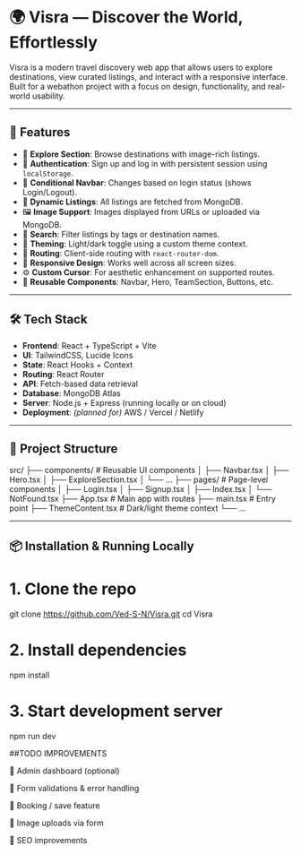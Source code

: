 # 🌍 Visra — Discover the World, Effortlessly

Visra is a modern travel discovery web app that allows users to explore destinations, view curated listings, and interact with a responsive interface. Built for a webathon project with a focus on design, functionality, and real-world usability.

---

## 🚀 Features

- 🧭 **Explore Section**: Browse destinations with image-rich listings.
- 🔐 **Authentication**: Sign up and log in with persistent session using `localStorage`.
- 👋 **Conditional Navbar**: Changes based on login status (shows Login/Logout).
- 💬 **Dynamic Listings**: All listings are fetched from MongoDB.
- 🖼️ **Image Support**: Images displayed from URLs or uploaded via MongoDB.
- 🔎 **Search**: Filter listings by tags or destination names.
- 🎨 **Theming**: Light/dark toggle using a custom theme context.
- 🎯 **Routing**: Client-side routing with `react-router-dom`.
- 📱 **Responsive Design**: Works well across all screen sizes.
- ⚙️ **Custom Cursor**: For aesthetic enhancement on supported routes.
- 🧠 **Reusable Components**: Navbar, Hero, TeamSection, Buttons, etc.

---

## 🛠️ Tech Stack

- **Frontend**: React + TypeScript + Vite
- **UI**: TailwindCSS, Lucide Icons
- **State**: React Hooks + Context
- **Routing**: React Router
- **API**: Fetch-based data retrieval
- **Database**: MongoDB Atlas
- **Server**: Node.js + Express (running locally or on cloud)
- **Deployment**: *(planned for)* AWS / Vercel / Netlify

---

## 📁 Project Structure
src/
├── components/ # Reusable UI components
│ ├── Navbar.tsx
│ ├── Hero.tsx
│ ├── ExploreSection.tsx
│ └── ...
├── pages/ # Page-level components
│ ├── Login.tsx
│ ├── Signup.tsx
│ ├── Index.tsx
│ └── NotFound.tsx
├── App.tsx # Main app with routes
├── main.tsx # Entry point
├── ThemeContent.tsx # Dark/light theme context
└── ...


---

## 📦 Installation & Running Locally


# 1. Clone the repo
git clone https://github.com/Ved-S-N/Visra.git
cd Visra

# 2. Install dependencies
npm install

# 3. Start development server
npm run dev

##TODO IMPROVEMENTS

🔲 Admin dashboard (optional)

🔲 Form validations & error handling

🔲 Booking / save feature

🔲 Image uploads via form

🔲 SEO improvements



